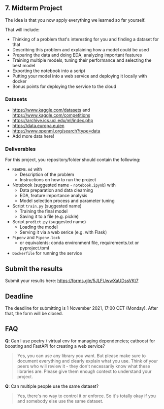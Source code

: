 ## 7. Midterm Project

The idea is that you now apply everything we learned so far yourself.

That will include:

* Thinking of a problem that's interesting for you and finding a dataset for that
* Describing this problem and explaining how a model could be used
* Preparing the data and doing EDA, analyzing important features
* Training multiple models, tuning their performance and selecting the best model
* Exporting the notebook into a script
* Putting your model into a web service and deploying it locally with docker
* Bonus points for deploying the service to the cloud


### Datasets

* https://www.kaggle.com/datasets and https://www.kaggle.com/competitions
* https://archive.ics.uci.edu/ml/index.php
* https://data.europa.eu/en
* https://www.openml.org/search?type=data
* Add more data here!

### Deliverables

For this project, you repository/folder should contain the following:

* `README.md` with
  * Description of the problem
  * Instructions on how to run the project
* Notebook (suggested name - `notebook.ipynb`) with
  * Data preparation and data clearning
  * EDA, feature importance analysis
  * Model selection process and parameter tuning
* Script `train.py` (suggested name)
  * Training the final model
  * Saving it to a file (e.g. pickle)
* Script `predict.py` (suggested name)
  * Loading the model
  * Serving it via a web serice (e.g. with Flask)
* `Pipenv` and `Pipenv.lock`
  * or equivalents: conda environment file, requirements.txt or pyproject.toml
* `Dockerfile` for running the service


## Submit the results

Submit your results here: https://forms.gle/5JLFUwwXaUDssVKt7


## Deadline

The deadline for submitting is 1 November 2021, 17:00 CET (Monday). After that, the form will be closed.

## FAQ

**Q**: Can I use poetry / virtual env for managing dependencies; catboost for boosting and FastAPI for creating a web service?

> Yes, you can use any library you want. But please make sure to document everything and clearly explain what you use.
> Think of your peers who will review it - they don't necessarily know what these libraries are. 
> Please give them enough context to understand your project.

**Q**: Can multiple people use the same dataset?

> Yes, there's no way to control it or enforce. So it's totally okay if you and somebody else use the same dataset. 
